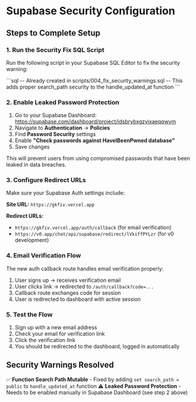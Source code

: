 # Supabase Security Configuration

## Steps to Complete Setup

### 1. Run the Security Fix SQL Script

Run the following script in your Supabase SQL Editor to fix the security warning:

\`\`\`sql
-- Already created in scripts/004_fix_security_warnings.sql
-- This adds proper search_path security to the handle_updated_at function
\`\`\`

### 2. Enable Leaked Password Protection

1. Go to your Supabase Dashboard: https://supabase.com/dashboard/project/idsbrybxgzyixaeqqwvm
2. Navigate to **Authentication** → **Policies**
3. Find **Password Security** settings
4. Enable **"Check passwords against HaveIBeenPwned database"**
5. Save changes

This will prevent users from using compromised passwords that have been leaked in data breaches.

### 3. Configure Redirect URLs

Make sure your Supabase Auth settings include:

**Site URL:** `https://gkfiv.vercel.app`

**Redirect URLs:**
- `https://gkfiv.vercel.app/auth/callback` (for email verification)
- `https://v0.app/chat/api/supabase/redirect/lVkiffPYLzr` (for v0 development)

### 4. Email Verification Flow

The new auth callback route handles email verification properly:

1. User signs up → receives verification email
2. User clicks link → redirected to `/auth/callback?code=...`
3. Callback route exchanges code for session
4. User is redirected to dashboard with active session

### 5. Test the Flow

1. Sign up with a new email address
2. Check your email for verification link
3. Click the verification link
4. You should be redirected to the dashboard, logged in automatically

## Security Warnings Resolved

✅ **Function Search Path Mutable** - Fixed by adding `set search_path = public` to `handle_updated_at` function
⚠️ **Leaked Password Protection** - Needs to be enabled manually in Supabase Dashboard (see step 2 above)
